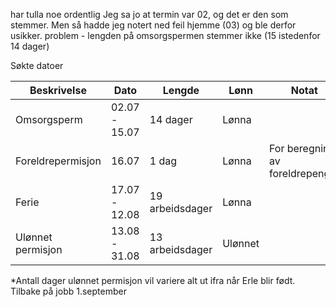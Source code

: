 har tulla noe ordentlig
Jeg sa jo at termin var 02, og det er den som stemmer. Men så hadde jeg notert ned feil hjemme (03) og ble derfor usikker. 
problem - lengden på omsorgspermen stemmer ikke (15 istedenfor 14 dager)

Søkte datoer

| Beskrivelse       | Dato          | Lengde          | Lønn    | Notat                           |
| ----------------- | ------------- | --------------- | ------- | ------------------------------- |
| Omsorgsperm       | 02.07 - 15.07 | 14 dager        | Lønna   |                                 |
| Foreldrepermisjon | 16.07         | 1 dag           | Lønna   | For beregning av foreldrepenger |
| Ferie             | 17.07 - 12.08 | 19 arbeidsdager | Lønna   |                                 |
| Ulønnet permisjon | 13.08 - 31.08 | 13 arbeidsdager | Ulønnet |                                 |
*Antall dager ulønnet permisjon vil variere alt ut ifra når Erle blir født. 
Tilbake på jobb 1.september